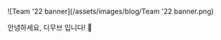 
![Team '22 banner](/assets/images/blog/Team '22 banner.png)

안녕하세요, 디무브 입니다! 🎈
<!--stackedit_data:
eyJoaXN0b3J5IjpbMzMzNzU3MjU1LC0yMDg4NzQ2NjEyXX0=
-->